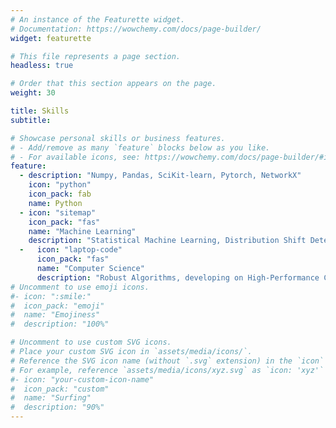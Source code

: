 ```yaml
---
# An instance of the Featurette widget.
# Documentation: https://wowchemy.com/docs/page-builder/
widget: featurette

# This file represents a page section.
headless: true

# Order that this section appears on the page.
weight: 30

title: Skills
subtitle:

# Showcase personal skills or business features.
# - Add/remove as many `feature` blocks below as you like.
# - For available icons, see: https://wowchemy.com/docs/page-builder/#icons
feature:
  - description: "Numpy, Pandas, SciKit-learn, Pytorch, NetworkX"
    icon: "python"
    icon_pack: fab
    name: Python
  - icon: "sitemap"
    icon_pack: "fas"
    name: "Machine Learning"
    description: "Statistical Machine Learning, Distribution Shift Detection, Domain Adaptation, Computer Vision"
  -   icon: "laptop-code"
      icon_pack: "fas"
      name: "Computer Science"
      description: "Robust Algorithms, developing on High-Performance Computing systems, Machine Learning Pipelines"
# Uncomment to use emoji icons.
#- icon: ":smile:"
#  icon_pack: "emoji"
#  name: "Emojiness"
#  description: "100%"

# Uncomment to use custom SVG icons.
# Place your custom SVG icon in `assets/media/icons/`.
# Reference the SVG icon name (without `.svg` extension) in the `icon` field.
# For example, reference `assets/media/icons/xyz.svg` as `icon: 'xyz'`
#- icon: "your-custom-icon-name"
#  icon_pack: "custom"
#  name: "Surfing"
#  description: "90%"
---
```

